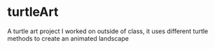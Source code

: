 # turtleArt
A turtle art project I worked on outside of class, it uses different turtle methods to create an animated landscape
